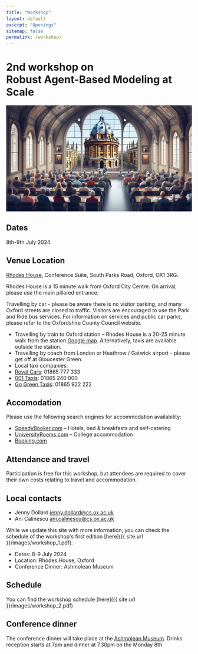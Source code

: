```yaml
---
title: "Workshop"
layout: default
excerpt: "Openings"
sitemap: false
permalink: /workshop/
---
```



# 2nd workshop on <br>Robust Agent-Based Modeling at Scale

<img src="../images/workshop_banner.jpeg" alt="banner" width="800"/>


## Dates

8th-9th July 2024

## Venue Location

[Rhodes House](https://www.rhodeshouse.ox.ac.uk/contact-staff/how-to-find-us), Conference Suite, South Parks Road, Oxford, OX1 3RG.

Rhodes House is a 15 minute walk from Oxford City Centre. On arrival, please use the main pillared
entrance.

Travelling by car - please be aware there is no visitor parking, and many Oxford streets are closed to
traffic. Visitors are encouraged to use the Park and Ride bus services. For information on services and
public car parks, please refer to the Oxfordshire County Council website.
- Travelling by train to Oxford station – Rhodes House is a 20-25 minute walk from the station
[Google map](https://www.google.co.uk/maps/dir/Oxford+Railway+Station,+Park+End+Street,+Oxford/Rhodes+House,+South+Parks+Road,+Oxford/@51.7554259,-1.2708864,15z/data=!3m1!4b1!4m14!4m13!1m5!1m1!1s0x4876c6a27be3b173:0x4fd8050ff7d88288!2m2!1d-1.2699127!2d51.7532879!1m5!1m1!1s0x4876c6a9ac61efe1:0x88030461ec1938d4!2m2!1d-1.2550284!2d51.7577037!3e2?hl=en). Alternatively, taxis are available outside the station.
- Travelling by coach from London or Heathrow / Gatwick airport - please get off at Gloucester Green.
- Local taxi companies:
- [Royal Cars](https://royal-cars.com/): 01865 777 333
- [001 Taxis](https://www.001taxis.com/): 01865 240 000
- [Go Green Taxis](https://www.gogreentaxisltd.co.uk/oxford-taxi-service/): 01865 922 222

## Accomodation

Please use the following search engines for accommodation availability:

- [SpeedyBooker.com](https://www.speedybooker.com/en-GB/search/in/Oxford) – Hotels, bed & breakfasts and self-catering
- [UniversityRooms.com](https://www.universityrooms.com/en-GB/city/oxford/home/?gad_source=1) – College accommodation
- [Booking.com](https://www.booking.com/city/gb/oxford.html?aid=1610684;label=oxford-D8gCTseE2Qkx_oD84j2YXwS380966947388:pl:ta:p1:p2:ac:ap:neg:fi:tikwd-65376592780:lp1006976:li:dec:dm:ppccp=UmFuZG9tSVYkc2RlIyh9YfqnDqqG8nt10AsofPfvtt0;ws=)

## Attendance and travel

Participation is free for this workshop, but attendees are required to cover their own costs relating
to travel and accommodation.

## Local contacts

- Jenny Dollard [jenny.dollard@cs.ox.ac.uk](mailto:jenny.dollard@cs.ox.ac.uk)
- Ani Calinescu [ani.calinescu@cs.ox.ac.uk](mailto:ani.calinescu@cs.ox.ac.uk)

While we update this site with more information, you can check the schedule of the workshop's first edition [here]({{ site.url }}/images/workshop_1.pdf).

- Dates: 8-9 July 2024
- Location: Rhodes House, Oxford
- Conference Dinner: Ashmolean Museum

## Schedule

You can find the workshop schedule [here]({{ site.url }}/images/workshop_2.pdf)

## Conference dinner

The conference dinner will take place at the [Ashmolean Museum](https://www.ashmolean.org/directions). Drinks reception starts at 7pm and dinner at 7.30pm on the Monday 8th.